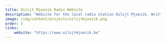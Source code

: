 ```yaml
---
title: Oilsjt Mjoezik Radio Website
description: "Website for the local radio station Oilsjt Mjoezik. Written in Vue, Typescript and Node.JS (Nest)"
image: /img/content/projects/oilsjtmjoezik.png
order: 5
links:
    website: "https://www.oilsjtmjoezik.be"
---
```

